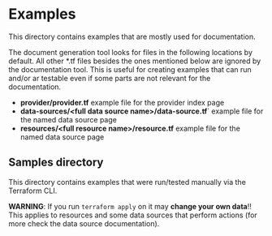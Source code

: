 # Examples

This directory contains examples that are mostly used for documentation.

The document generation tool looks for files in the following locations by default. All other *.tf files besides the ones mentioned below are ignored by the documentation tool. This is useful for creating examples that can run and/or ar testable even if some parts are not relevant for the documentation.

* **provider/provider.tf** example file for the provider index page
* **data-sources/\<full data source name>/data-source.tf**` example file for the named data source page
* **resources/\<full resource name>/resource.tf** example file for the named data source page

## Samples directory

This directory contains examples that were run/tested manually via the Terraform CLI.

**WARNING**: If you run `terraform apply` on it may **change your own data**!! This applies to resources and some data sources that perform actions (for more check the data source documentation).